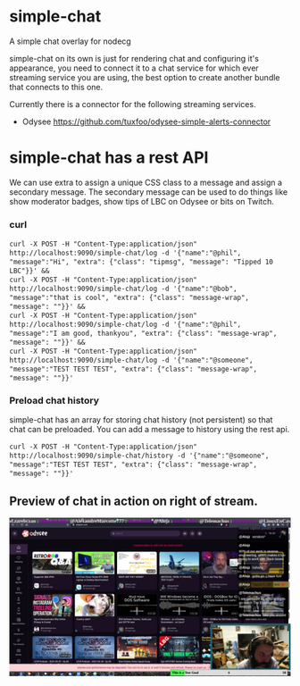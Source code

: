 # simple-chat
A simple chat overlay for nodecg

simple-chat on its own is just for rendering chat and configuring it's appearance, you need to connect it to a chat service for which ever streaming service you are using, the best option to create another bundle that connects to this one.

Currently there is a connector for the following streaming services.
* Odysee https://github.com/tuxfoo/odysee-simple-alerts-connector

# simple-chat has a rest API
We can use extra to assign a unique CSS class to a message and assign a secondary message.
The secondary message can be used to do things like show moderator badges, show tips of LBC on Odysee or bits on Twitch.

### curl
```
curl -X POST -H "Content-Type:application/json" http://localhost:9090/simple-chat/log -d '{"name":"@phil", "message":"Hi", "extra": {"class": "tipmsg", "message": "Tipped 10 LBC"}}' &&
curl -X POST -H "Content-Type:application/json" http://localhost:9090/simple-chat/log -d '{"name":"@bob", "message":"that is cool", "extra": {"class": "message-wrap", "message": ""}}' &&
curl -X POST -H "Content-Type:application/json" http://localhost:9090/simple-chat/log -d '{"name":"@phil", "message":"I am good, thankyou", "extra": {"class": "message-wrap", "message": ""}}' &&
curl -X POST -H "Content-Type:application/json" http://localhost:9090/simple-chat/log -d '{"name":"@someone", "message":"TEST TEST TEST", "extra": {"class": "message-wrap", "message": ""}}'
```

### Preload chat history

simple-chat has an array for storing chat history (not persistent) so that chat can be preloaded. You can add a message to history using the rest api.

```
curl -X POST -H "Content-Type:application/json" http://localhost:9090/simple-chat/history -d '{"name":"@someone", "message":"TEST TEST TEST", "extra": {"class": "message-wrap", "message": ""}}'
```
## Preview of chat in action on right of stream.
![preview 1](https://github.com/tuxfoo/simple-chat/blob/main/preview.jpg?raw=true)
